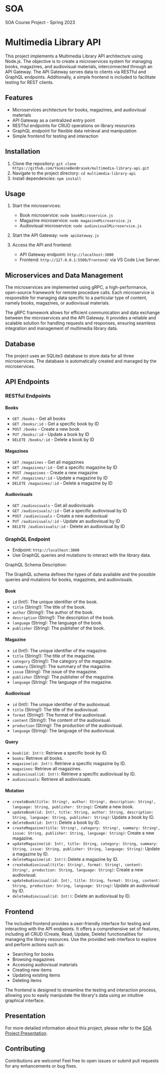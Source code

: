 # SOA
SOA Course Project - Spring 2023
# Multimedia Library API

This project implements a Multimedia Library API architecture using Node.js. The objective is to create a microservices system for managing books, magazines, and audiovisual materials, interconnected through an API Gateway. The API Gateway serves data to clients via RESTful and GraphQL endpoints. Additionally, a simple frontend is included to facilitate testing for REST clients.

## Features

- Microservices architecture for books, magazines, and audiovisual materials
- API Gateway as a centralized entry point
- RESTful endpoints for CRUD operations on library resources
- GraphQL endpoint for flexible data retrieval and manipulation
- Simple frontend for testing and interaction

## Installation

1. Clone the repository: `git clone https://github.com/YasmineBenBraiek/multimedia-library-api.git`
2. Navigate to the project directory: `cd multimedia-library-api`
3. Install dependencies: `npm install`

## Usage

1. Start the microservices:
   - Book microservice: `node bookMicroservice.js`
   - Magazine microservice: `node magazineMicroservice.js`
   - Audiovisual microservice: `node audiovisualMicroservice.js`

2. Start the API Gateway: `node apiGateway.js`

3. Access the API and frontend:
   - API Gateway endpoint: `http://localhost:3000`
   - Frontend: `http://127.0.0.1:5500/Frontend/` via VS Code Live Server.

## Microservices and Data Management

The microservices are implemented using gRPC, a high-performance, open-source framework for remote procedure calls. Each microservice is responsible for managing data specific to a particular type of content, namely books, magazines, or audiovisual materials. 

The gRPC framework allows for efficient communication and data exchange between the microservices and the API Gateway. It provides a reliable and scalable solution for handling requests and responses, ensuring seamless integration and management of multimedia library data.

## Database

The project uses an SQLite3 database to store data for all three microservices. The database is automatically created and managed by the microservices.

## API Endpoints

### RESTful Endpoints

#### Books

- `GET /books` - Get all books
- `GET /books/:id` - Get a specific book by ID
- `POST /books` - Create a new book
- `PUT /books/:id` - Update a book by ID
- `DELETE /books/:id` - Delete a book by ID

#### Magazines

- `GET /magazines` - Get all magazines
- `GET /magazines/:id` - Get a specific magazine by ID
- `POST /magazines` - Create a new magazine
- `PUT /magazines/:id` - Update a magazine by ID
- `DELETE /magazines/:id` - Delete a magazine by ID

#### Audiovisuals

- `GET /audiovisuals` - Get all audiovisuals
- `GET /audiovisuals/:id` - Get a specific audiovisual by ID
- `POST /audiovisuals` - Create a new audiovisual
- `PUT /audiovisuals/:id` - Update an audiovisual by ID
- `DELETE /audiovisuals/:id` - Delete an audiovisual by ID

### GraphQL Endpoint

- Endpoint: `http://localhost:3000`
- Use GraphQL queries and mutations to interact with the library data.

GraphQL Schema Description:

The GraphQL schema defines the types of data available and the possible queries and mutations for books, magazines, and audiovisuals.

#### Book

- `id` (Int!): The unique identifier of the book.
- `title` (String!): The title of the book.
- `author` (String!): The author of the book.
- `description` (String!): The description of the book.
- `language` (String): The language of the book.
- `publisher` (String): The publisher of the book.

#### Magazine

- `id` (Int!): The unique identifier of the magazine.
- `title` (String!): The title of the magazine.
- `category` (String!): The category of the magazine.
- `summary` (String!): The summary of the magazine.
- `issue` (String): The issue of the magazine.
- `publisher` (String): The publisher of the magazine.
- `language` (String): The language of the magazine.

#### Audiovisual

- `id` (Int!): The unique identifier of the audiovisual.
- `title` (String!): The title of the audiovisual.
- `format` (String!): The format of the audiovisual.
- `content` (String!): The content of the audiovisual.
- `production` (String): The production of the audiovisual.
- `language` (String): The language of the audiovisual.

#### Query

- `book(id: Int!)`: Retrieve a specific book by ID.
- `books`: Retrieve all books.
- `magazine(id: Int!)`: Retrieve a specific magazine by ID.
- `magazines`: Retrieve all magazines.
- `audiovisual(id: Int!)`: Retrieve a specific audiovisual by ID.
- `audiovisuals`: Retrieve all audiovisuals.

#### Mutation

- `createBook(title: String!, author: String!, description: String!, language: String, publisher: String)`: Create a new book.
- `updateBook(id: Int!, title: String, author: String, description: String, language: String, publisher: String)`: Update a book by ID.
- `deleteBook(id: Int!)`: Delete a book by ID.
- `createMagazine(title: String!, category: String!, summary: String!, issue: String, publisher: String, language: String)`: Create a new magazine.
- `updateMagazine(id: Int!, title: String, category: String, summary: String, issue: String, publisher: String, language: String)`: Update a magazine by ID.
- `deleteMagazine(id: Int!)`: Delete a magazine by ID.
- `createAudiovisual(title: String!, format: String!, content: String!, production: String, language: String)`: Create a new audiovisual.
- `updateAudiovisual(id: Int!, title: String, format: String, content: String, production: String, language: String)`: Update an audiovisual by ID.
- `deleteAudiovisual(id: Int!)`: Delete an audiovisual by ID.

## Frontend

The included frontend provides a user-friendly interface for testing and interacting with the API endpoints. It offers a comprehensive set of features, including all CRUD (Create, Read, Update, Delete) functionalities for managing the library resources. Use the provided web interface to explore and perform actions such as:

- Searching for books
- Browsing magazines
- Accessing audiovisual materials
- Creating new items
- Updating existing items
- Deleting items

The frontend is designed to streamline the testing and interaction process, allowing you to easily manipulate the library's data using an intuitive graphical interface.

## Presentation
For more detailed information about this project, please refer to the [SOA Project Presentation](https://tinyurl.com/SOA-Project).

## Contributing

Contributions are welcome! Feel free to open issues or submit pull requests for any enhancements or bug fixes.

